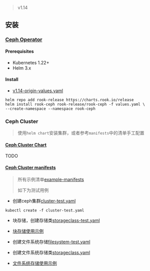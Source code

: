 # 

> v1.14

## 安装

### [Ceph Operator](https://rook.io/docs/rook/latest-release/Helm-Charts/operator-chart/)

#### Prerequisites

- Kubernetes 1.22+
- Helm 3.x

#### Install

- [v1.14-origin-values.yaml](v1.14-origin-values.yaml)

```shell
helm repo add rook-release https://charts.rook.io/release
helm install rook-ceph rook-release/rook-ceph -f values.yaml \
--create-namespace --namespace rook-ceph 
```

### Ceph Cluster

> 使用`helm chart`安装集群，或者参考`manifests`中的清单手工配置

#### [Ceph Cluster Chart](https://rook.io/docs/rook/latest-release/Helm-Charts/ceph-cluster-chart/)

TODO

#### [Ceph Cluster manifests](https://rook.io/docs/rook/latest-release/Getting-Started/example-configurations/)

> 所有示例清单[example-manifests](https://github.com/rook/rook/tree/release-1.14/deploy/examples)
>
> 如下为测试用例

- 创建ceph集群[cluster-test.yaml](https://github.com/rook/rook/blob/release-1.14/deploy/examples/cluster-test.yaml)

```shell
kubectl create -f cluster-test.yaml
```

- 块存储，创建存储类[storageclass-test.yaml](https://github.com/rook/rook/blob/release-1.14/deploy/examples/csi/rbd/storageclass-test.yaml)

- [块存储使用示例](https://github.com/rook/rook/tree/release-1.14/deploy/examples/csi/rbd)

- 创建文件系统存储[filesystem-test.yaml](https://github.com/rook/rook/blob/release-1.14/deploy/examples/filesystem-test.yaml)

- 创建文件系统存储类[storageclass.yaml](https://github.com/rook/rook/blob/release-1.14/deploy/examples/csi/cephfs/storageclass.yaml)

- [文件系统存储使用示例](https://github.com/rook/rook/tree/release-1.14/deploy/examples/csi/cephfs)



